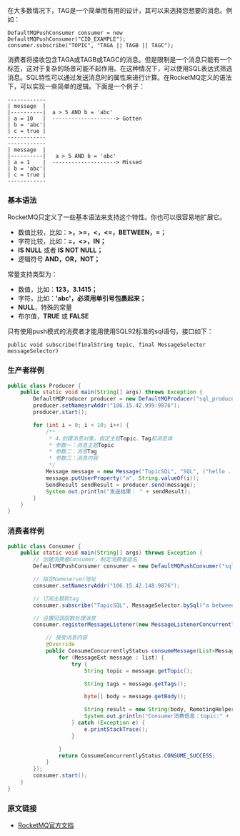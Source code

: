 在大多数情况下，TAG是一个简单而有用的设计，其可以来选择您想要的消息。例如：

```
DefaultMQPushConsumer consumer = new DefaultMQPushConsumer("CID_EXAMPLE");
consumer.subscribe("TOPIC", "TAGA || TAGB || TAGC");
```

消费者将接收包含TAGA或TAGB或TAGC的消息。但是限制是一个消息只能有一个标签，这对于复杂的场景可能不起作用。在这种情况下，可以使用SQL表达式筛选消息。SQL特性可以通过发送消息时的属性来进行计算。在RocketMQ定义的语法下，可以实现一些简单的逻辑。下面是一个例子：

```
------------
| message  |
|----------|  a > 5 AND b = 'abc'
| a = 10   |  --------------------> Gotten
| b = 'abc'|
| c = true |
------------
------------
| message  |
|----------|   a > 5 AND b = 'abc'
| a = 1    |  --------------------> Missed
| b = 'abc'|
| c = true |
------------
```

### 基本语法

RocketMQ只定义了一些基本语法来支持这个特性。你也可以很容易地扩展它。

- 数值比较，比如：**>，>=，<，<=，BETWEEN，=；**
- 字符比较，比如：**=，<>，IN；**
- **IS NULL** 或者 **IS NOT NULL；**
- 逻辑符号 **AND，OR，NOT；**

常量支持类型为：

- 数值，比如：**123，3.1415；**
- 字符，比如：**'abc'，必须用单引号包裹起来；**
- **NULL**，特殊的常量
- 布尔值，**TRUE** 或 **FALSE**

只有使用push模式的消费者才能用使用SQL92标准的sql语句，接口如下：

```
public void subscribe(finalString topic, final MessageSelector messageSelector)
```

### 生产者样例

```java
public class Producer {
    public static void main(String[] args) throws Exception {
        DefaultMQProducer producer = new DefaultMQProducer("sql_producer_group");
        producer.setNamesrvAddr("106.15.42.999:9876");
        producer.start();

        for (int i = 0; i < 10; i++) {
            /**
             * 4.创建消息对象，指定主题Topic、Tag和消息体
             * 参数一：消息主题Topic
             * 参数二：消息Tag
             * 参数三：消息内容
             */
            Message message = new Message("TopicSQL", "SQL", ("hello .... " + i).getBytes(StandardCharsets.UTF_8));
            message.putUserProperty("a", String.valueOf(i));
            SendResult sendResult = producer.send(message);
            System.out.println("发送结果： " + sendResult);
        }
    }
}
```

### 消费者样例

```java
public class Consumer {
    public static void main(String[] args) throws Exception {
        // 创建消费者Consumer，制定消费者组名
        DefaultMQPushConsumer consumer = new DefaultMQPushConsumer("sql_consumer_group");

        // 指定Nameserver地址
        consumer.setNamesrvAddr("106.15.42.148:9876");

        // 订阅主题和tag
        consumer.subscribe("TopicSQL", MessageSelector.bySql("a between 0 and 3"));

        // 设置回调函数处理消息
        consumer.registerMessageListener(new MessageListenerConcurrently() {

            // 接受消息内容   
            @Override
            public ConsumeConcurrentlyStatus consumeMessage(List<MessageExt> list, ConsumeConcurrentlyContext consumeConcurrentlyContext) {
                for (MessageExt message : list) {
                    try {
                        String topic = message.getTopic();

                        String tags = message.getTags();

                        byte[] body = message.getBody();

                        String result = new String(body, RemotingHelper.DEFAULT_CHARSET);
                        System.out.println("Consumer消费信息：topic:" + topic + ",tags:" + tags + ",result：" + result);
                    } catch (Exception e) {
                        e.printStackTrace();
                    }

                }
                return ConsumeConcurrentlyStatus.CONSUME_SUCCESS;
            }
        });
        consumer.start();
    }
}
```

### 原文链接

- [RocketMQ官方文档](https://github.com/apache/rocketmq/blob/master/docs/cn/RocketMQ_Example.md)

